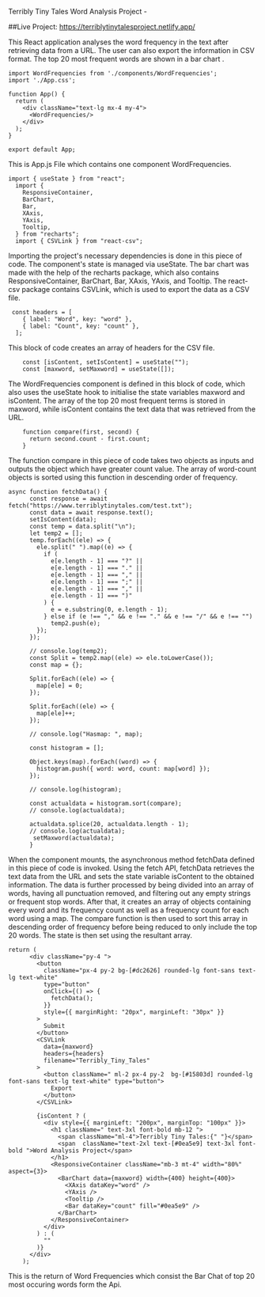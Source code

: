 Terribly Tiny Tales Word Analysis Project -

##Live Project: https://terriblytinytalesproject.netlify.app/

This React application analyses the word frequency in the text after retrieving data from a URL. The user can also export the information in CSV format. The top 20 most frequent words are shown in a bar chart .

```
import WordFrequencies from './components/WordFrequencies';
import './App.css';

function App() {
  return (
    <div className="text-lg mx-4 my-4">
      <WordFrequencies/>
    </div>
  );
}

export default App;
```
This is App.js File which contains one component WordFrequencies.

```
import { useState } from "react";
  import {
    ResponsiveContainer,
    BarChart,
    Bar,
    XAxis,
    YAxis,
    Tooltip,
  } from "recharts";
  import { CSVLink } from "react-csv";
 ```

 Importing the project's necessary dependencies is done in this piece of code. The component's state is managed via useState. The bar chart was made with the help of the recharts package, which also contains ResponsiveContainer, BarChart, Bar, XAxis, YAxis, and Tooltip. The react-csv package contains CSVLink, which is used to export the data as a CSV file.

```
 const headers = [
    { label: "Word", key: "word" },
    { label: "Count", key: "count" },
  ];
  ```

  This block of code creates an array of headers for the CSV file.

```
    const [isContent, setIsContent] = useState("");
    const [maxword, setMaxword] = useState([]);
```

The WordFrequencies component is defined in this block of code, which also uses the useState hook to initialise the state variables maxword and isContent. The array of the top 20 most frequent terms is stored in maxword, while isContent contains the text data that was retrieved from the URL.

```
    function compare(first, second) {
      return second.count - first.count;
    }
```
The function compare in this piece of code takes two objects as inputs and outputs the object which have greater count value. The array of word-count objects is sorted using this function in descending order of frequency.

```
async function fetchData() {
      const response = await fetch("https://www.terriblytinytales.com/test.txt");
      const data = await response.text();
      setIsContent(data);
      const temp = data.split("\n");
      let temp2 = [];
      temp.forEach((ele) => {
        ele.split(" ").map((e) => {   
          if (
            e[e.length - 1] === "?" ||
            e[e.length - 1] === "." ||
            e[e.length - 1] === "," ||
            e[e.length - 1] === ";" ||
            e[e.length - 1] === "," ||
            e[e.length - 1] === ")"
          ) {
            e = e.substring(0, e.length - 1);
          } else if (e !== "," && e !== "." && e !== "/" && e !== "")
            temp2.push(e);
        });
      });
  
      // console.log(temp2);
      const Split = temp2.map((ele) => ele.toLowerCase());
      const map = {};
  
      Split.forEach((ele) => {
        map[ele] = 0;
      });
  
      Split.forEach((ele) => {
        map[ele]++;
      });
  
      // console.log("Hasmap: ", map);
  
      const histogram = [];
  
      Object.keys(map).forEach((word) => {
        histogram.push({ word: word, count: map[word] });
      });
  
      // console.log(histogram);
  
      const actualdata = histogram.sort(compare);
      // console.log(actualdata);
  
      actualdata.splice(20, actualdata.length - 1);
      // console.log(actualdata);
       setMaxword(actualdata);
      } 
```

When the component mounts, the asynchronous method fetchData defined in this piece of code is invoked. Using the fetch API, fetchData retrieves the text data from the URL and sets the state variable isContent to the obtained information. The data is further processed by being divided into an array of words, having all punctuation removed, and filtering out any empty strings or frequent stop words. After that, it creates an array of objects containing every word and its frequency count as well as a frequency count for each word using a map. The compare function is then used to sort this array in descending order of frequency before being reduced to only include the top 20 words. The state is then set using the resultant array.

```
return (
      <div className="py-4 ">
        <button
          className="px-4 py-2 bg-[#dc2626] rounded-lg font-sans text-lg text-white"
          type="button"
          onClick={() => {
            fetchData();
          }}
          style={{ marginRight: "20px", marginLeft: "30px" }}
        >
          Submit
        </button>
        <CSVLink
          data={maxword}
          headers={headers}
          filename="Terribly_Tiny_Tales"
        >
          <button className=" ml-2 px-4 py-2  bg-[#15803d] rounded-lg font-sans text-lg text-white" type="button">
            Export
          </button>
        </CSVLink>
  
        {isContent ? (
          <div style={{ marginLeft: "200px", marginTop: "100px" }}>
            <h1 className=" text-3xl font-bold mb-12 ">
              <span className="ml-4">Terribly Tiny Tales:{" "}</span>
              <span  className="text-2xl text-[#0ea5e9] text-3xl font-bold ">Word Analysis Project</span>
            </h1>
            <ResponsiveContainer className="mb-3 mt-4" width="80%" aspect={3}>
              <BarChart data={maxword} width={400} height={400}>
                <XAxis dataKey="word" />
                <YAxis />
                <Tooltip />
                <Bar dataKey="count" fill="#0ea5e9" />
              </BarChart>
            </ResponsiveContainer>
          </div>
        ) : (
          ""
        )}
      </div>
    );
  ```

  This is the return of Word Frequencies which consist the Bar Chat of top 20 most occuring words form the Api.













